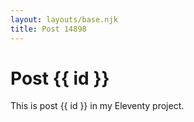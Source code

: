 ```yaml
---
layout: layouts/base.njk
title: Post 14898
---
```


# Post {{ id }}

This is post {{ id }} in my Eleventy project.
